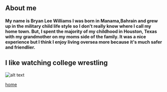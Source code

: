 ## About me
#### My name is Bryan Lee Williams I was born in Manama,Bahrain and grew up in the military child life style so I don't really know where I call my home town. But, I spent the majority of my childhood in Houston, Texas with my grandmother on my moms side of the family. It was a nice experience but I think I enjoy living oversea more because it's much safer and friendlier. 

## I like watching college wrestling
![alt text](https://www.teamusa.org/-/media/USA_Wrestling/2017/Freestyle-Action-3/KurtMcHenrySemis400x250.jpg?h=250&w=400&la=en&hash=696942062FEE1E2561001D8B4ED40615EF4EA6C3)





[home](index)
